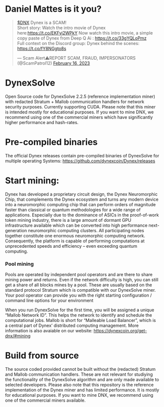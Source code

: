 # Daniel Mattes is it you?

<blockquote class="twitter-tweet"><p lang="en" dir="ltr"><a href="https://twitter.com/search?q=%24DNX&amp;src=ctag&amp;ref_src=twsrc%5Etfw">$DNX</a> Dynex is a SCAM! <br>Short story: Watch the intro movie of Dynex here:<a href="https://t.co/EKFyj2WPkY">https://t.co/EKFyj2WPkY</a> Now watch this intro movie, a simple copy paste of Dynex from Deep Q Ai : <a href="https://t.co/33gYQLoPmz">https://t.co/33gYQLoPmz</a><br>Full context on the Discord group: Dynex behind the scenes: <a href="https://t.co/fY8NGgto8s">https://t.co/fY8NGgto8s</a></p>&mdash; Scam Alert⚠️REPORT SCAM, FRAUD, IMPERSONATORS (@ScamPatrol12) <a href="https://twitter.com/ScamPatrol12/status/1626088064698441728?ref_src=twsrc%5Etfw">February 16, 2023</a></blockquote>

# DynexSolve
Open Source code for DynexSolve 2.2.5 (reference implementation miner) with redacted Stratum + Mallob communication handlers for network security purposes. Currently supporting CUDA. Please note that this miner is intended mostly for educational purposes. If you want to mine DNX, we recommend using one of the commercial miners which have significantly higher performance and hash-rates.

# Pre-compiled binaries
The official Dynex releases contain pre-compiled binaries of DynexSolve for multiple operating Systems:
https://github.com/dynexcoin/Dynex/releases

# Start mining:

Dynex has developed a proprietary circuit design, the Dynex Neuromorphic Chip, that complements the Dynex ecosystem and turns any modern device into a neuromorphic computing chip that can perform orders of magnitude faster than classical or quantum methodologies for a wide range of applications. Especially due to the dominance of ASICs in the proof-of-work token mining industry, there is a large amount of dormant GPU infrastructure available which can be converted into high performance next-generation neuromorphic computing clusters. All participating nodes together constitute one enormous neuromorphic computing network. Consequently, the platform is capable of performing computations at unprecedented speeds and efficiency – even exceeding quantum computing. 

### Pool mining
Pools are operated by independent pool operators and are there to share mining power and returns. Even if the network difficulty is high, you can still get a share of all blocks mines by a pool. These are usually based on the standard protocol Stratum which is compatible with our DynexSolve miner. Your pool operator can provide you with the right starting configuration / command line options for your environment

When you run DynexSolve for the first time, you will be assigned a unique “Mallob Network ID”. This helps the network to identify and schedule the computational jobs. Mallob is short for “Malleable Load Balancer”, which is a central part of Dynex’ distributed computing management. More information is also avaiable on our website: 
https://dynexcoin.org/get-dnx/#mining

# Build from source
The source coded provided cannot be built without the (redacted) Stratum and Mallob communication handlers. These are not relevant for studiying the functionality of the DynexSolve algorithm and are only made available to selected developers. Please also note that this repository is the reference implementation of the Dynex miner and has limited performance. It is mostly for educational purposes. If you want to mine DNX, we recommend using one of the commercial miners available.

